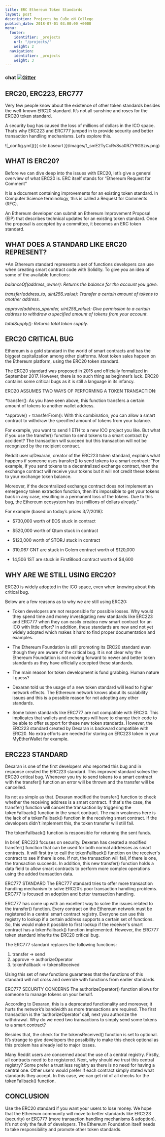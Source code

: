 ```yaml
---
title: ERC Ethereum Token Standards
layout: post
description: Projects by CuBe oN College
publish_date: 2018-07-01 03:00:00 +0000
menu:
  footer:
    identifier: _projects
    url: "/projects/"
    weight: 2
  navigation:
    identifier: _projects
    weight: 3
---
```


### chat [![Gitter](https://badges.gitter.im/Join%20Chat.svg)](https://gitter.im/wooriapt?utm_source=share-link&utm_medium=link&utm_campaign=share-link)



ERC20, ERC223, ERC777
---

Very few people know about the existence of other token standards besides the well-known ERC20 standard. 
It’s not all sunshine and roses for the ERC20 token standard. 

A security bug has caused the loss of millions of dollars in the ICO space. 
That’s why ERC223 and ERC777 jumped in to provide security and better transaction handling mechanisms. 
Let’s explore this.

![_config.yml]({{ site.baseurl }}/images/1_smE2TyCcRv8sa0RZY9GSzw.png)

WHAT IS ERC20?
---
Before we can dive deep into the issues with ERC20, let’s give a general overview of what ERC20 is. 
ERC itself stands for “Ethereum Request for Comment"

It is a document containing improvements for an existing token standard. 
In Computer Science terminology, this is called a Request for Comments (RFC).

An Ethereum developer can submit an Ethereum Improvement Proposal (EIP) that describes technical updates for an existing token standard. 
Once the proposal is accepted by a committee, it becomes an ERC token standard.

WHAT DOES A STANDARD LIKE ERC20 REPRESENT?
---
*An Ethereum standard represents a set of functions developers can use when creating smart contract code with Solidity. To give you an idea of some of the available functions:

*balanceOf(address_owner): Returns the balance for the account you gave.*

*transfer(address_to, uint256_value): Transfer a certain amount of tokens to another address.*

*approve(address_spender, uint256_value): Give permission to a certain address to withdraw a specified amount of tokens from your account.*

*totalSupply(): Returns total token supply.*

ERC20 CRITICAL BUG
---
Ethereum is a gold standard in the world of smart contracts and has the biggest capitalization among other platforms. 
Most token sales happen on the Ethereum platform, using the ERC20 token standard.

The ERC20 standard was proposed in 2015 and officially formalized in September 2017. 
However, there is no such thing as beginner’s luck. ERC20 contains some critical bugs as it is still a language in its infancy.

ERC20 ASSUMES TWO WAYS OF PERFORMING A TOKEN TRANSACTION:

*transfer(): As you have seen above, this function transfers a certain amount of tokens to another wallet address.

*approve() + transferFrom(): With this combination, you can allow a smart contract to withdraw the specified amount of tokens from your balance. 

For example, you want to send 1 ETH to a new ICO project you like. 
But what if you use the transfer() function to send tokens to a smart contract by accident? The transaction will succeed but this transaction will not be recognized by the recipient contract.

Reddit user u/Dexaran, creator of the ERC223 token standard, explains what happens if someone uses transfer() to send tokens to a smart contract: “For example, if you send tokens to a decentralized exchange contract, then the exchange contract will receive your tokens but it will not credit these tokens to your exchange token balance.

Moreover, if the decentralized exchange contract does not implement an emergency token extraction function, then it’s impossible to get your tokens back in any case, resulting in a permanent loss of the tokens. Due to this bug, the Ethereum ecosystem has lost millions of dollars already.”

For example (based on today’s prices 3/7/2018):

- $730,000 worth of EOS stuck in contract

- $520,000 worth of Qtum stuck in contract

- $123,000 worth of STORJ stuck in contract

- 310,067 GNT are stuck in Golem contract worth of $120,000

- 14,506 1ST are stuck in FirstBlood contract worth of $4,600


WHY ARE WE STILL USING ERC20?
---
ERC20 is widely adopted in the ICO space, even when knowing about this critical bug. 

Below are a few reasons as to why we are still using ERC20:

- Token developers are not responsible for possible losses. 
Why would they spend time and money investigating new standards like ERC223 and ERC777 when they can easily createa new smart contract for an ICO with little effort? 
In addition, these standards are new and not yet widely adopted which makes it hard to find proper documentation and examples.

- The Ethereum Foundation is still promoting its ERC20 standard even though they are aware of the critical bug. 
It is not clear why the Ethereum Foundation is not moving forward to newer and better token standards as they have officially 
accepted these standards.

- The main reason for token development is fund grabbing. Human nature I guess?

- Dexaran told us the usage of a new token standard will lead to higher network effects. 
The Ethereum network knows about its scalability issues and this is a possible reason for not adopting any other standards.

- Some token standards like ERC777 are not compatible with ERC20. 
This implicates that wallets and exchanges will have to change their code to be able to offer support for these new token standards. However, the ERC223 standard created by Dexaran is backward compatible with ERC20. No extra efforts are needed for storing an ERC223 token in your MyEtherWallet for example.

ERC223 STANDARD
---
Dexaran is one of the first developers who reported this bug and in response created the ERC223 standard. 
This improved standard solves the ERC20 critical bug.
Whenever you try to send tokens to a smart contract with the transfer() function an error will be thrown and the transfer will be cancelled.

Its not as simple as that. Dexaran modified the transfer() function to check whether the receiving address is a smart contract. 
If that's the case, the transfer() function will cancel the transaction by triggering the tokenFallback() function in the smart contract. 
The main weakness here is the lack of a tokenFallback() function in the receiving smart contract. If the developers didn’t implement this, the token transfer will still fail. 

The tokenFallback() function is responsible for returning the sent funds.

In brief, ERC223 focuses on security. 
Dexeran has created a modified transfer() function that can be used for both normal addresses as smart contracts. 
It will first try to call the tokenFallback() function on the receiver's contract to see if there is one. 
If not, the transaction will fail, if there is one, the transaction succeeds. In addition, this new transfer() function holds a data field to allow smart contracts to perform more complex operations using the added transaction data.

ERC777 STANDARD The ERC777 standard tries to offer more transaction handling mechanism to solve ERC20’s poor transaction handling problems. ERC777 is focused on adoption and better transaction handling.

ERC777 has come up with an excellent way to solve the issues related to the transfer() function. Every contract on the 
Ethereum network must be registered in a central smart contract registry. 
Everyone can use this registry to lookup if a certain address supports a certain set of functions. 
So, this would make it possible to first lookup if the receiver's smart contract has a tokenFallback() function implemented. 
However, the ERC777 token standard inherits the ERC20 critical bug.

The ERC777 standard replaces the following functions:

1. transfer -> send 
1. approve -> authorizeOperator
1. tokenFallback -> tokensReceived

Using this set of new functions guarantees that the functions of this standard will not cross and override with functions from earlier standards.

ERC777 SECURITY CONCERNS The authorizeOperator() function allows for someone to manage tokens on your behalf.

According to Dexaran, this is a deprecated functionality and moreover, it hurts the network’s bandwidth as more transactions are required. 
The first transaction is the ‘authorizeOperator’ call, next you authorize the withdrawal. 
Why do we need two transactions to simply send some tokens to a smart contract?

Besides that, the check for the tokensReceived() function is set to optional. 
It’s strange to give developers the possibility to make this check optional as this problem has already led to major losses.

Many Reddit users are concerned about the use of a central registry. 
Firstly, all contracts need to be registered. Next, why should we trust this central registry? 
Some prefer a trust less registry as there is no need for having a central one. Other users would prefer if each contract 
simply stated what standards they accept. 
In this case, we can get rid of all checks for the tokenFallback() function.

CONCLUSION
----
Use the ERC20 standard if you want your users to lose money. 
We hope that the Ethereum community will move to better standards 
like ERC223 (security) or ERC777 (more transaction handling mechanisms & adoption). 
It’s not only the fault of developers. 
The Ethereum Foundation itself needs to take responsibility and promote other token standards.

